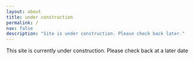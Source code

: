```yaml
---
layout: about
title: under construction
permalink: /
nav: false
description: "Site is under construction. Please check back later."
---
```


This site is currently under construction. Please check back at a later date
